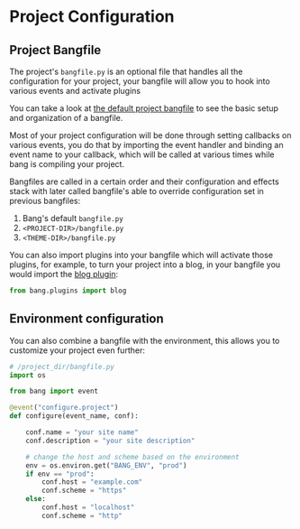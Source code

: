 # Project Configuration

## Project Bangfile

The project's `bangfile.py` is an optional file that handles all the configuration for your project, your bangfile will allow you to hook into various events and activate plugins

You can take a look at [the default project bangfile](https://github.com/Jaymon/bang/blob/master/bang/data/project/bangfile.py) to see the basic setup and organization of a bangfile.

Most of your project configuration will be done through setting callbacks on various events, you do that by importing the event handler and binding an event name to your callback, which will be called at various times while bang is compiling your project.

Bangfiles are called in a certain order and their configuration and effects stack with later called bangfile's able to override configuration set in previous bangfiles:

1. Bang's default `bangfile.py`
2. `<PROJECT-DIR>/bangfile.py`
3. `<THEME-DIR>/bangfile.py`

You can also import plugins into your bangfile which will activate those plugins, for example, to turn your project into a blog, in your bangfile you would import the [blog plugin](https://github.com/Jaymon/bang/blob/master/bang/plugins/blog.py):

```python
from bang.plugins import blog
```


## Environment configuration

You can also combine a bangfile with the environment, this allows you to customize your project even further:

```python
# /project_dir/bangfile.py
import os

from bang import event

@event("configure.project")
def configure(event_name, conf):

    conf.name = "your site name"
    conf.description = "your site description"

    # change the host and scheme based on the environment
    env = os.environ.get("BANG_ENV", "prod")
    if env == "prod":
        conf.host = "example.com"
        conf.scheme = "https"
    else:
        conf.host = "localhost"
        conf.scheme = "http"
```


